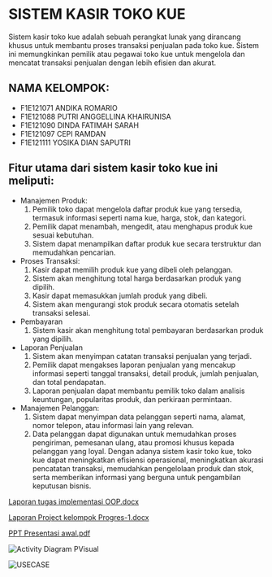 # SISTEM KASIR TOKO KUE

Sistem kasir toko kue adalah sebuah perangkat lunak yang dirancang khusus untuk membantu proses transaksi penjualan pada toko kue. Sistem ini memungkinkan pemilik atau pegawai toko kue untuk mengelola dan mencatat transaksi penjualan dengan lebih efisien dan akurat.

## NAMA KELOMPOK:
- F1E121071 ANDIKA ROMARIO
- F1E121088 PUTRI ANGGELLINA KHAIRUNISA
- F1E121090 DINDA FATIMAH SARAH
- F1E121097 CEPI RAMDAN
 - F1E121111 YOSIKA DIAN SAPUTRI

## Fitur utama dari sistem kasir toko kue ini meliputi:
- Manajemen Produk:
    1. Pemilik toko dapat mengelola daftar produk kue yang tersedia, termasuk informasi seperti nama kue, harga, stok, dan kategori.
    2. Pemilik dapat menambah, mengedit, atau menghapus produk kue sesuai kebutuhan.
    3. Sistem dapat menampilkan daftar produk kue secara terstruktur dan memudahkan pencarian.
- Proses Transaksi:
    1. Kasir dapat memilih produk kue yang dibeli oleh pelanggan.
    2. Sistem akan menghitung total harga berdasarkan produk yang dipilih.
    2. Kasir dapat memasukkan jumlah produk yang dibeli.
    3. Sistem akan mengurangi stok produk secara otomatis setelah transaksi selesai.
- Pembayaran
    1. Sistem kasir akan menghitung total pembayaran berdasarkan produk yang dipilih.
- Laporan Penjualan
    1. Sistem akan menyimpan catatan transaksi penjualan yang terjadi.
    2. Pemilik dapat mengakses laporan penjualan yang mencakup informasi seperti tanggal transaksi, detail produk, jumlah penjualan, dan total pendapatan.
    3. Laporan penjualan dapat membantu pemilik toko dalam analisis keuntungan, popularitas produk, dan perkiraan permintaan.
- Manajemen Pelanggan:
   1. Sistem dapat menyimpan data pelanggan seperti nama, alamat, nomor telepon, atau informasi lain yang relevan.
   2. Data pelanggan dapat digunakan untuk memudahkan proses pengiriman, pemesanan ulang, atau promosi khusus kepada pelanggan yang loyal.
Dengan adanya sistem kasir toko kue, toko kue dapat meningkatkan efisiensi operasional, meningkatkan akurasi pencatatan transaksi, memudahkan pengelolaan produk dan stok, serta memberikan informasi yang berguna untuk pengambilan keputusan bisnis.

[Laporan tugas implementasi OOP.docx](https://github.com/cepiramdan/Kelompok_2-R003/files/11714022/Laporan.tugas.implementasi.OOP.docx)

[Laporan Project kelompok Progres-1.docx](https://github.com/cepiramdan/Kelompok_2-R003/files/11714024/Laporan.Project.kelompok.Progres-1.docx)

[PPT Presentasi awal.pdf](https://github.com/cepiramdan/Kelompok_2-R003/files/11714028/PPT.Presentasi.awal.pdf)

![Activity Diagram PVisual](https://github.com/cepiramdan/Kelompok_2-R003/assets/134476980/eb263ad3-99be-4f0f-a3f0-81ed42188102)

![USECASE](https://github.com/cepiramdan/Kelompok_2-R003/assets/134765882/4c1454ec-efe8-4fc5-814c-3f303354e7d4)
